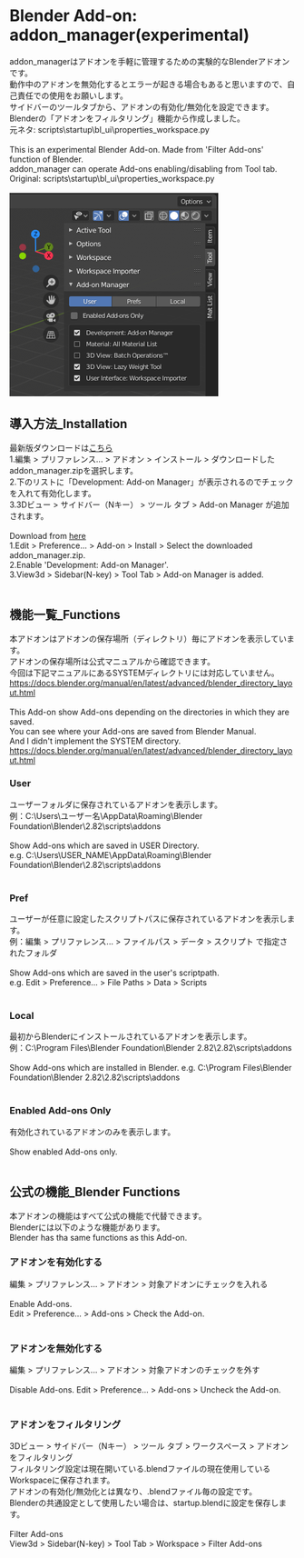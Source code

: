 # Blender Add-on: addon_manager(experimental)
addon_managerはアドオンを手軽に管理するための実験的なBlenderアドオンです。  
動作中のアドオンを無効化するとエラーが起きる場合もあると思いますので、自己責任での使用をお願いします。  
サイドバーのツールタブから、アドオンの有効化/無効化を設定できます。  
Blenderの「アドオンをフィルタリング」機能から作成しました。  
元ネタ: scripts\startup\bl_ui\properties_workspace.py  
<br>
This is an experimental Blender Add-on. Made from 'Filter Add-ons' function of Blender.  
addon_manager can operate Add-ons enabling/disabling from Tool tab.  
Original: scripts\startup\bl_ui\properties_workspace.py  
<br>
![アドオン画像](./Doc/addon_manager.png)
<br>
## 導入方法_Installation
最新版ダウンロードは[こちら](https://github.com/3str6/addon_manager/releases/download/v1.0/addon_manager.zip)  
1.編集 > プリファレンス... > アドオン > インストール > ダウンロードしたaddon_manager.zipを選択します。  
2.下のリストに「Development: Add-on Manager」が表示されるのでチェックを入れて有効化します。  
3.3Dビュー > サイドバー（Nキー） > ツール タブ > Add-on Manager が追加されます。  
<br>
Download from [here](https://github.com/3str6/addon_manager/releases/download/v1.0/addon_manager.zip)  
1.Edit > Preference... > Add-on > Install > Select the downloaded addon_manager.zip.  
2.Enable 'Development: Add-on Manager'.  
3.View3d > Sidebar(N-key) > Tool Tab > Add-on Manager is added.  
<br> 
## 機能一覧_Functions
本アドオンはアドオンの保存場所（ディレクトリ）毎にアドオンを表示しています。  
アドオンの保存場所は公式マニュアルから確認できます。  
今回は下記マニュアルにあるSYSTEMディレクトリには対応していません。  
https://docs.blender.org/manual/en/latest/advanced/blender_directory_layout.html  
<br>
This Add-on show Add-ons depending on the directories in which they are saved.  
You can see where your Add-ons are saved from Blender Manual.  
And I didn't implement the SYSTEM directory.  
https://docs.blender.org/manual/en/latest/advanced/blender_directory_layout.html
### User
  ユーザーフォルダに保存されているアドオンを表示します。  
  例：C:\Users\ユーザー名\AppData\Roaming\Blender Foundation\Blender\2.82\scripts\addons  
<br>
  Show Add-ons which are saved in USER Directory.  
  e.g. C:\Users\USER_NAME\AppData\Roaming\Blender Foundation\Blender\2.82\scripts\addons  
<br>
### Pref
  ユーザーが任意に設定したスクリプトパスに保存されているアドオンを表示します。  
  例：編集 > プリファレンス... > ファイルパス > データ > スクリプト で指定されたフォルダ  
<br>
  Show Add-ons which are saved in the user's scriptpath.  
  e.g. Edit > Preference... > File Paths > Data > Scripts  
<br>
### Local
  最初からBlenderにインストールされているアドオンを表示します。  
  例：C:\Program Files\Blender Foundation\Blender 2.82\2.82\scripts\addons  
<br>
  Show Add-ons which are installed in Blender.
  e.g. C:\Program Files\Blender Foundation\Blender 2.82\2.82\scripts\addons  
<br>
### Enabled Add-ons Only
  有効化されているアドオンのみを表示します。   
<br>
  Show enabled Add-ons only.  
<br>
## 公式の機能_Blender Functions
  本アドオンの機能はすべて公式の機能で代替できます。  
  Blenderには以下のような機能があります。  
  Blender has tha same functions as this Add-on.  
### アドオンを有効化する 
  編集 > プリファレンス... > アドオン > 対象アドオンにチェックを入れる  
<br>
  Enable Add-ons.  
  Edit > Preference... > Add-ons > Check the Add-on.  
<br>
### アドオンを無効化する
  編集 > プリファレンス... > アドオン > 対象アドオンのチェックを外す  
<br>
  Disable Add-ons.
  Edit > Preference... > Add-ons > Uncheck the Add-on.  
<br>
### アドオンをフィルタリング
  3Dビュー > サイドバー（Nキー） > ツール タブ > ワークスペース > アドオンをフィルタリング  
  フィルタリング設定は現在開いている.blendファイルの現在使用しているWorkspaceに保存されます。  
  アドオンの有効化/無効化とは異なり、.blendファイル毎の設定です。  
  Blenderの共通設定として使用したい場合は、startup.blendに設定を保存します。  
<br>
  Filter Add-ons  
  View3d > Sidebar(N-key) > Tool Tab > Workspace > Filter Add-ons  
<br>
